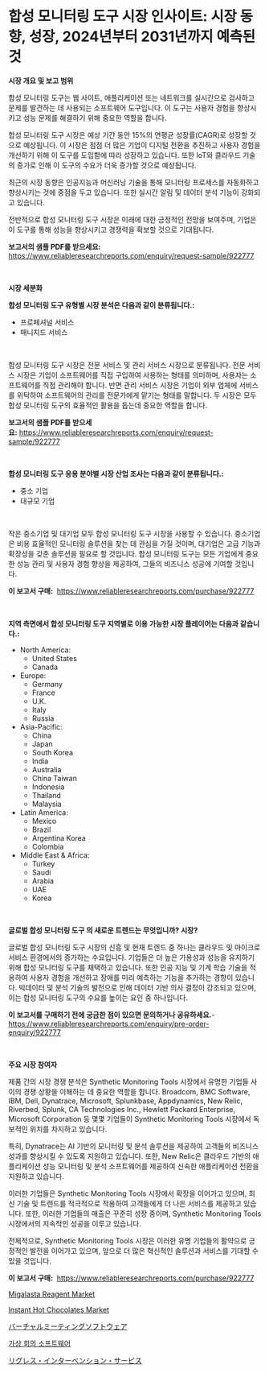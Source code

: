 <p><h1>합성 모니터링 도구 시장 인사이트: 시장 동향, 성장, 2024년부터 2031년까지 예측된 것</h1></p><p><strong>시장 개요 및 보고 범위</strong></p>
<p><p>합성 모니터링 도구는 웹 사이트, 애플리케이션 또는 네트워크를 실시간으로 검사하고 문제를 발견하는 데 사용되는 소프트웨어 도구입니다. 이 도구는 사용자 경험을 향상시키고 성능 문제를 해결하기 위해 중요한 역할을 합니다.</p><p>합성 모니터링 도구 시장은 예상 기간 동안 15%의 연평균 성장률(CAGR)로 성장할 것으로 예상됩니다. 이 시장은 점점 더 많은 기업이 디지털 전환을 추진하고 사용자 경험을 개선하기 위해 이 도구를 도입함에 따라 성장하고 있습니다. 또한 IoT와 클라우드 기술의 증가로 인해 이 도구의 수요가 더욱 증가할 것으로 예상됩니다.</p><p>최근의 시장 동향은 인공지능과 머신러닝 기술을 통해 모니터링 프로세스를 자동화하고 향상시키는 것에 중점을 두고 있습니다. 또한 실시간 알림 및 데이터 분석 기능이 강화되고 있습니다.</p><p>전반적으로 합성 모니터링 도구 시장은 미래에 대한 긍정적인 전망을 보여주며, 기업은 이 도구를 통해 성능을 향상시키고 경쟁력을 확보할 것으로 기대됩니다.</p></p>
<p><strong>보고서의 샘플 PDF를 받으세요:</strong> <a href="https://www.reliableresearchreports.com/enquiry/request-sample/922777">https://www.reliableresearchreports.com/enquiry/request-sample/922777</a></p>
<p>&nbsp;</p>
<p><strong>시장 세분화</strong></p>
<p><strong>합성 모니터링 도구 유형별 시장 분석은 다음과 같이 분류됩니다.:</strong></p>
<p><ul><li>프로페셔널 서비스</li><li>매니지드 서비스</li></ul></p>
<p>&nbsp;</p>
<p><p>합성 모니터링 도구 시장은 전문 서비스 및 관리 서비스 시장으로 분류됩니다. 전문 서비스 시장은 기업이 소프트웨어를 직접 구입하여 사용하는 형태를 의미하며, 사용자는 소프트웨어를 직접 관리해야 합니다. 반면 관리 서비스 시장은 기업이 외부 업체에 서비스를 위탁하여 소프트웨어의 관리를 전문가에게 맡기는 형태를 말합니다. 두 시장은 모두 합성 모니터링 도구의 효율적인 활용을 돕는데 중요한 역할을 합니다.</p></p>
<p><strong>보고서의 샘플 PDF를 받으세요:</strong>&nbsp;<a href="https://www.reliableresearchreports.com/enquiry/request-sample/922777">https://www.reliableresearchreports.com/enquiry/request-sample/922777</a></p>
<p>&nbsp;</p>
<p><strong> 합성 모니터링 도구 응용 분야별 시장 산업 조사는 다음과 같이 분류됩니다.:</strong></p>
<p><ul><li>중소 기업</li><li>대규모 기업</li></ul></p>
<p>&nbsp;</p>
<p><p>작은 중소기업 및 대기업 모두 합성 모니터링 도구 시장을 사용할 수 있습니다. 중소기업은 비용 효율적인 모니터링 솔루션을 찾는 데 관심을 가질 것이며, 대기업은 고급 기능과 확장성을 갖춘 솔루션을 필요로 할 것입니다. 합성 모니터링 도구는 모든 기업에게 중요한 성능 관리 및 사용자 경험 향상을 제공하여, 그들의 비즈니스 성공에 기여할 것입니다.</p></p>
<p><strong>이 보고서 구매:</strong>&nbsp; <a href="https://www.reliableresearchreports.com/purchase/922777">https://www.reliableresearchreports.com/purchase/922777</a></p>
<p>&nbsp;</p>
<p><strong>지역 측면에서 합성 모니터링 도구 지역별로 이용 가능한 시장 플레이어는 다음과 같습니다.:</strong></p>
<p><ul>
    <li>
        North America:
        <ul>
            <li>United States</li>
            <li>Canada</li>
        </ul>
    </li>
    <li>
        Europe:
        <ul>
            <li>Germany</li>
            <li>France</li>
            <li>U.K.</li>
            <li>Italy</li>
            <li>Russia</li>
        </ul>
    </li>
    <li>
        Asia-Pacific:
        <ul>
            <li>China</li>
            <li>Japan</li>
            <li>South Korea</li>
            <li>India</li>
            <li>Australia</li>
            <li>China Taiwan</li>
            <li>Indonesia</li>
            <li>Thailand</li>
            <li>Malaysia</li>
        </ul>
    </li>
    <li>
        Latin America:
        <ul>
            <li>Mexico</li>
            <li>Brazil</li>
            <li>Argentina Korea</li>
            <li>Colombia</li>
        </ul>
    </li>
    <li>
        Middle East & Africa:
        <ul>
            <li>Turkey</li>
            <li>Saudi</li>
            <li>Arabia</li>
            <li>UAE</li>
            <li>Korea</li>
        </ul>
    </li>
    </ul></p>
<p>&nbsp;</p>
<p><strong>글로벌 합성 모니터링 도구 의 새로운 트렌드는 무엇입니까? 시장?</strong></p>
<p><p>글로벌 합성 모니터링 도구 시장의 신흥 및 현재 트렌드 중 하나는 클라우드 및 마이크로서비스 환경에서의 증가하는 수요입니다. 기업들은 더 높은 가용성과 성능을 유지하기 위해 합성 모니터링 도구를 채택하고 있습니다. 또한 인공 지능 및 기계 학습 기술을 적용하여 사용자 경험을 개선하고 장애를 미리 예측하는 기능을 추가하는 경향이 있습니다. 빅데이터 및 분석 기술의 발전으로 인해 데이터 기반 의사 결정이 강조되고 있으며, 이는 합성 모니터링 도구의 수요를 높이는 요인 중 하나입니다.</p></p>
<p><strong>이 보고서를 구매하기 전에 궁금한 점이 있으면 문의하거나 공유하세요.</strong>- <a href="https://www.reliableresearchreports.com/enquiry/pre-order-enquiry/922777">https://www.reliableresearchreports.com/enquiry/pre-order-enquiry/922777</a></p>
<p>&nbsp;</p>
<p><strong>주요 시장 참여자</strong></p>
<p><p>제품 간의 시장 경쟁 분석은 Synthetic Monitoring Tools 시장에서 유명한 기업들 사이의 경쟁 상황을 이해하는 데 중요한 역할을 합니다. Broadcom, BMC Software, IBM, Dell, Dynatrace, Microsoft, Splunkbase, Appdynamics, New Relic, Riverbed, Splunk, CA Technologies Inc., Hewlett Packard Enterprise, Microsoft Corporation 등 몇몇 기업들이 Synthetic Monitoring Tools 시장에서 독보적인 위치를 차지하고 있습니다.</p><p>특히, Dynatrace는 AI 기반의 모니터링 및 분석 솔루션을 제공하여 고객들의 비즈니스 성과를 향상시킬 수 있도록 지원하고 있습니다. 또한, New Relic은 클라우드 기반의 애플리케이션 성능 모니터링 및 분석 소프트웨어를 제공하여 신속한 애플리케이션 전환을 지원하고 있습니다.</p><p>이러한 기업들은 Synthetic Monitoring Tools 시장에서 확장을 이어가고 있으며, 최신 기술 및 트렌드를 적극적으로 적용하여 고객들에게 더 나은 서비스를 제공하고 있습니다. 또한, 이러한 기업들의 매출은 꾸준히 성장 중이며, Synthetic Monitoring Tools 시장에서의 지속적인 성공을 이루고 있습니다.</p><p>전체적으로, Synthetic Monitoring Tools 시장은 이러한 유명 기업들의 활약으로 긍정적인 발전을 이어가고 있으며, 앞으로 더 많은 혁신적인 솔루션과 서비스를 기대할 수 있을 것입니다.</p></p>
<p><strong>이 보고서 구매:</strong>&nbsp;&nbsp;<a href="https://www.reliableresearchreports.com/purchase/922777">https://www.reliableresearchreports.com/purchase/922777</a></p>
<p><p><a href="https://github.com/rahu1506/Market-Research-Report-List-3/blob/main/migalasta-reagent-market.md">Migalasta Reagent Market</a></p><p><a href="https://issuu.com/reportprime-2/docs/instant-hot-chocolates-market-size-2030.pptx">Instant Hot Chocolates Market</a></p><p><a href="https://github.com/lababdou/Market-Research-Report-List-2/blob/main/5467332182548.md">バーチャルミーティングソフトウェア</a></p><p><a href="https://github.com/laholand/Market-Research-Report-List-2/blob/main/5564561182543.md">가상 회의 소프트웨어</a></p><p><a href="https://github.com/mohamedbakry57/Market-Research-Report-List-2/blob/main/5254878182547.md">リグレス・インターベンション・サービス</a></p></p>
